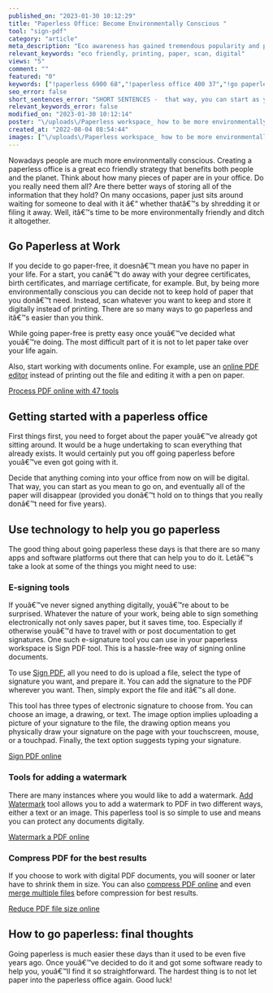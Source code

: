 ```yaml
---
published_on: "2023-01-30 10:12:29"
title: "Paperless Office: Become Environmentally Conscious "
tool: "sign-pdf"
category: "article"
meta_description: "Eco awareness has gained tremendous popularity and practical use. If you want to know how to go paperless and help the environment, read this article. "
relevant_keywords: "eco friendly, printing, paper, scan, digital"
views: "5"
comment: ""
featured: "0"
keywords: ["!paperless 6900 68","!paperless office 400 37","!go paperless 700 49","how to go paperless 200 42","paperless workspace 5"]
seo_error: false
short_sentences_error: "SHORT SENTENCES -  that way, you can start as you mean to go on, and eventually all of the paper will disappear (provided you don t hold on to things that you really don t need for five years)"
relevant_keywords_error: false
modified_on: "2023-01-30 10:12:14"
poster: "\/uploads\/Paperless workspace_ how to be more environmentally conscious at the office.png"
created_at: "2022-08-04 08:54:44"
images: ["\/uploads\/Paperless workspace_ how to be more environmentally conscious at the office.png"]
---
```


Nowadays  people are much more environmentally conscious. Creating a paperless office is a great eco friendly strategy that benefits both people and the planet. Think about how many pieces of paper are in your office. Do you really need them all? Are there better ways of storing all of the information that they hold? On many occasions, paper just sits around waiting for someone to deal with it â€“ whether thatâ€™s by shredding it or filing it away. Well, itâ€™s time to be more environmentally friendly and ditch it altogether.

## Go Paperless at Work
If you decide to go paper-free, it doesnâ€™t mean you have no paper in your life. For a start, you canâ€™t do away with your degree certificates, birth certificates, and marriage certificate, for example. But, by being more environmentally conscious you can decide not to keep hold of paper that you donâ€™t need. Instead, scan whatever you want to keep and store it digitally instead of printing. There are so many ways to go paperless and itâ€™s easier than you think.

While going paper-free is pretty easy once youâ€™ve decided what youâ€™re doing. The most difficult part of it is not to let paper take over your life again. 

Also, start working with documents online. For example, use an [online PDF editor](/edit-pdf.html) instead of printing out the file and editing it with a pen on paper. 

<!--ttf-->
[Process PDF online with 47 tools](/)

## Getting started with a paperless office

First things first, you need to forget about the paper youâ€™ve already got sitting around. It would be a huge undertaking to scan everything that already exists. It would certainly put you off going paperless before youâ€™ve even got going with it.

Decide that anything coming into your office from now on will be digital. That way, you can start as you mean to go on, and eventually all of the paper will disappear (provided you donâ€™t hold on to things that you really donâ€™t need for five years).

## Use technology to help you go paperless

The good thing about going paperless these days is that there are so many apps and software platforms out there that can help you to do it. Letâ€™s take a look at some of the things you might need to use:

### E-signing tools 
If youâ€™ve never signed anything digitally, youâ€™re about to be surprised. Whatever the nature of your work, being able to sign something electronically not only saves paper, but it saves time, too. Especially if otherwise youâ€™d have to travel with or post documentation to get signatures. One such e-signature tool you can use in your paperless workspace is Sign PDF tool. This is a hassle-free way of signing online documents.

To use [Sign PDF](/sign-pdf.html), all you need to do is upload a file, select the type of signature you want, and prepare it. You can add the signature to the PDF wherever you want. Then, simply export the file and itâ€™s all done.

This tool has three types of electronic signature to choose from. You can choose an image, a drawing, or text. The image option implies  uploading a picture of your signature to the file, the drawing option means you physically draw your signature on the page with your touchscreen, mouse, or a touchpad. Finally, the text option suggests typing your signature.

<!--ttf-->
[Sign PDF online](/sign-pdf.html)

### Tools for adding a watermark
There are many instances where you would like to add a watermark. [Add Watermark](/add-watermark.html) tool allows you to add a watermark to PDF in two different ways, either a text or an image. This paperless tool is so simple to use and means you can protect any documents digitally.

<!--ttf-->
[Watermark a PDF online](/add-watermark.html)

### Compress PDF for the best results
If you choose to work with digital PDF documents, you will sooner or later have to shrink them in size. You can also [compress PDF online](/compress-pdf.html) and even [merge multiple files](/merge-pdf.html) before compression for best results. 

<!--ttf-->
[Reduce PDF file size online](//compress-pdf.html)

## How to go paperless: final thoughts
Going paperless is much easier these days than it used to be even five years ago. Once youâ€™ve decided to do it and got some software ready to help you, youâ€™ll find it so straightforward. The hardest thing is to not let paper into the paperless office again. Good luck!